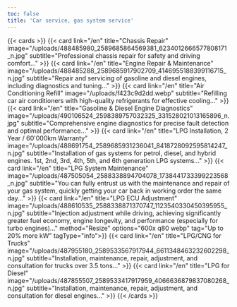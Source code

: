 ```yaml
---
toc: false
title: 'Car service, gas system service'
---
```


{{< cards >}}
{{< card link="/en" title="Chassis Repair" image="/uploads/488485980_2589685864569381_6234012666577808171_n.jpg" subtitle="Professional chassis repair for safety and driving comfort..." >}}
{{< card link="/en" title="Engine Repair & Maintenance" image="/uploads/488485288_2589685917902709_4146955188399116715_n.jpg" subtitle="Repair and servicing of gasoline and diesel engines, including diagnostics and tuning..." >}}
{{< card link="/en" title="Air Conditioning Refill" image="/uploads/f423c9d2dd.webp" subtitle="Refilling car air conditioners with high-quality refrigerants for effective cooling..." >}}
{{< card link="/en" title="Gasoline & Diesel Engine Diagnostics" image="/uploads/490106524_2598389757032325_331528021013165896_n.jpg" subtitle="Comprehensive engine diagnostics for precise fault detection and optimal performance..." >}}
{{< card link="/en" title="LPG Installation, 2 Year / 60'000km Warranty" image="/uploads/488691754_2589685931236041_8418728092595814247_n.jpg" subtitle="Installation of gas systems for petrol, diesel, and hybrid engines. 1st, 2nd, 3rd, 4th, 5th, and 6th generation LPG systems..." >}}
{{< card link="/en" title="LPG System Maintenance" image="/uploads/487505054_2588338894704078_1738441733399223568_n.jpg" subtitle="You can fully entrust us with the maintenance and repair of your gas system, quickly getting your car back in working order the same day..." >}}
{{< card link="/en" title="LPG ECU Adjustment" image="/uploads/488610535_2588338871370747_1123540330450395955_n.jpg" subtitle="Injection adjustment while driving, achieving significantly greater fuel economy, engine longevity, and performance (especially for turbo engines)..." method="Resize" options="600x q80 webp" tag="Up to 20% more kW" tagType="info">}}
{{< card link="/en" title="LPG/CNG for Trucks" image="/uploads/487955180_2589533567917944_6611348463232602298_n.jpg" subtitle="Installation, maintenance, repair, adjustment, and consultation for trucks over 3.5 tons..." >}}
{{< card link="/en" title="LPG for Diesel" image="/uploads/487855507_2589533417917959_4066636879837080268_n.jpg" subtitle="Installation, maintenance, repair, adjustment, and consultation for diesel engines..." >}}
{{< /cards >}}
